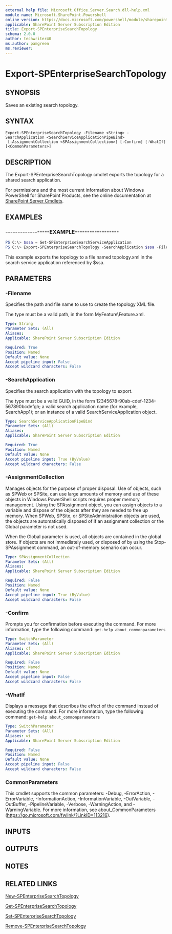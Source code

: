 ```yaml
---
external help file: Microsoft.Office.Server.Search.dll-help.xml
module name: Microsoft.SharePoint.Powershell
online version: https://docs.microsoft.com/powershell/module/sharepoint-server/export-spenterprisesearchtopology
applicable: SharePoint Server Subscription Edition
title: Export-SPEnterpriseSearchTopology
schema: 2.0.0
author: techwriter40
ms.author: pamgreen
ms.reviewer:
---
```


# Export-SPEnterpriseSearchTopology

## SYNOPSIS
Saves an existing search topology.

## SYNTAX

```
Export-SPEnterpriseSearchTopology -Filename <String> -SearchApplication <SearchServiceApplicationPipeBind>
 [-AssignmentCollection <SPAssignmentCollection>] [-Confirm] [-WhatIf] [<CommonParameters>]
```

## DESCRIPTION
The Export-SPEnterpriseSearchTopology cmdlet exports the topology for a shared search application.

For permissions and the most current information about Windows PowerShell for SharePoint Products, see the online documentation at [SharePoint Server Cmdlets](https://docs.microsoft.com/powershell/sharepoint/sharepoint-server/sharepoint-server-cmdlets).

## EXAMPLES

### ------------------EXAMPLE------------------ 
```powershell
PS C:\> $ssa = Get-SPEnterpriseSearchServiceApplication
PS C:\> Export-SPEnterpriseSearchTopology -SearchApplication $ssa -Filename topology.xml
```

This example exports the topology to a file named topology.xml in the search service application referenced by $ssa.

## PARAMETERS

### -Filename
Specifies the path and file name to use to create the topology XML file.

The type must be a valid path, in the form MyFeature\Feature.xml.

```yaml
Type: String
Parameter Sets: (All)
Aliases: 
Applicable: SharePoint Server Subscription Edition

Required: True
Position: Named
Default value: None
Accept pipeline input: False
Accept wildcard characters: False
```

### -SearchApplication
Specifies the search application with the topology to export.

The type must be a valid GUID, in the form 12345678-90ab-cdef-1234-567890bcdefgh; a valid search application name (for example, SearchApp1); or an instance of a valid SearchServiceApplication object.

```yaml
Type: SearchServiceApplicationPipeBind
Parameter Sets: (All)
Aliases: 
Applicable: SharePoint Server Subscription Edition

Required: True
Position: Named
Default value: None
Accept pipeline input: True (ByValue)
Accept wildcard characters: False
```

### -AssignmentCollection
Manages objects for the purpose of proper disposal.
Use of objects, such as SPWeb or SPSite, can use large amounts of memory and use of these objects in Windows PowerShell scripts requires proper memory management.
Using the SPAssignment object, you can assign objects to a variable and dispose of the objects after they are needed to free up memory.
When SPWeb, SPSite, or SPSiteAdministration objects are used, the objects are automatically disposed of if an assignment collection or the Global parameter is not used.

When the Global parameter is used, all objects are contained in the global store.
If objects are not immediately used, or disposed of by using the Stop-SPAssignment command, an out-of-memory scenario can occur.

```yaml
Type: SPAssignmentCollection
Parameter Sets: (All)
Aliases: 
Applicable: SharePoint Server Subscription Edition

Required: False
Position: Named
Default value: None
Accept pipeline input: True (ByValue)
Accept wildcard characters: False
```

### -Confirm
Prompts you for confirmation before executing the command.
For more information, type the following command: `get-help about_commonparameters`

```yaml
Type: SwitchParameter
Parameter Sets: (All)
Aliases: cf
Applicable: SharePoint Server Subscription Edition

Required: False
Position: Named
Default value: None
Accept pipeline input: False
Accept wildcard characters: False
```

### -WhatIf
Displays a message that describes the effect of the command instead of executing the command.
For more information, type the following command: `get-help about_commonparameters`

```yaml
Type: SwitchParameter
Parameter Sets: (All)
Aliases: wi
Applicable: SharePoint Server Subscription Edition

Required: False
Position: Named
Default value: None
Accept pipeline input: False
Accept wildcard characters: False
```

### CommonParameters
This cmdlet supports the common parameters: -Debug, -ErrorAction, -ErrorVariable, -InformationAction, -InformationVariable, -OutVariable, -OutBuffer, -PipelineVariable, -Verbose, -WarningAction, and -WarningVariable. For more information, see about_CommonParameters (https://go.microsoft.com/fwlink/?LinkID=113216).

## INPUTS

## OUTPUTS

## NOTES

## RELATED LINKS

[New-SPEnterpriseSearchTopology](New-SPEnterpriseSearchTopology.md)

[Get-SPEnterpriseSearchTopology](Get-SPEnterpriseSearchTopology.md)

[Set-SPEnterpriseSearchTopology](Set-SPEnterpriseSearchTopology.md)

[Remove-SPEnterpriseSearchTopology](Remove-SPEnterpriseSearchTopology.md)

